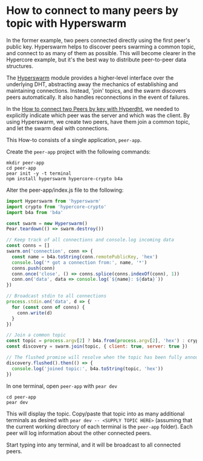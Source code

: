 # How to connect to many peers by topic with Hyperswarm

In the former example, two peers connected directly using the first peer's public key. Hyperswarm helps to discover peers swarming a common topic, and connect to as many of them as possible. This will become clearer in the Hypercore example, but it's the best way to distribute peer-to-peer data structures.

The [Hyperswarm](../building-blocks/hyperswarm.md) module provides a higher-level interface over the underlying DHT, abstracting away the mechanics of establishing and maintaining connections. Instead, 'join' topics, and the swarm discovers peers automatically. It also handles reconnections in the event of failures.

In the [How to connect two Peers by key with Hyperdht](./connect-two-peers-by-key-with-hyperdht.md), we needed to explicitly indicate which peer was the server and which was the client. By using Hyperswarm, we create two peers, have them join a common topic, and let the swarm deal with connections.

This How-to consists of a single application, `peer-app`. 

Create the `peer-app` project with the following commands:

```
mkdir peer-app
cd peer-app
pear init -y -t terminal
npm install hyperswarm hypercore-crypto b4a
```

Alter the peer-app/index.js file to the following:

```javascript
import Hyperswarm from 'hyperswarm'
import crypto from 'hypercore-crypto'
import b4a from 'b4a'

const swarm = new Hyperswarm()
Pear.teardown(() => swarm.destroy())

// Keep track of all connections and console.log incoming data
const conns = []
swarm.on('connection', conn => {
  const name = b4a.toString(conn.remotePublicKey, 'hex')
  console.log('* got a connection from:', name, '*')
  conns.push(conn)
  conn.once('close', () => conns.splice(conns.indexOf(conn), 1))
  conn.on('data', data => console.log(`${name}: ${data}`))
})

// Broadcast stdin to all connections
process.stdin.on('data', d => {
  for (const conn of conns) {
    conn.write(d)
  }
})

// Join a common topic
const topic = process.argv[2] ? b4a.from(process.argv[2], 'hex') : crypto.randomBytes(32)
const discovery = swarm.join(topic, { client: true, server: true })

// The flushed promise will resolve when the topic has been fully announced to the DHT
discovery.flushed().then(() => {
  console.log('joined topic:', b4a.toString(topic, 'hex'))
})
```

In one terminal, open `peer-app` with `pear dev`

```
cd peer-app
pear dev
```

This will display the topic. Copy/paste that topic into as many additional terminals as desired with `pear dev -- <SUPPLY TOPIC HERE>` (assuming that the current working directory of each terminal is the `peer-app` folder). Each peer will log information about the other connected peers.

Start typing into any terminal, and it will be broadcast to all connected peers.
